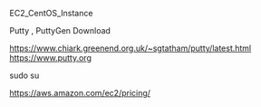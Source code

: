 EC2_CentOS_Instance


Putty , PuttyGen Download

https://www.chiark.greenend.org.uk/~sgtatham/putty/latest.html
https://www.putty.org

sudo su


https://aws.amazon.com/ec2/pricing/



